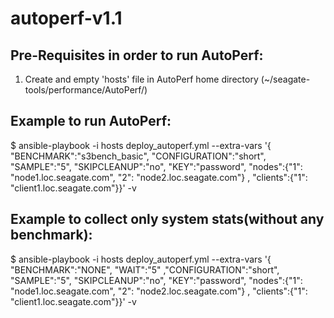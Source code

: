 # autoperf-v1.1

## Pre-Requisites in order to run AutoPerf: 
1. Create and empty 'hosts' file in AutoPerf home directory (~/seagate-tools/performance/AutoPerf/)


## Example to run AutoPerf: 
$ ansible-playbook -i hosts deploy_autoperf.yml --extra-vars '{ "BENCHMARK":"s3bench_basic", "CONFIGURATION":"short", "SAMPLE":"5", "SKIPCLEANUP":"no", "KEY":"password", "nodes":{"1": "node1.loc.seagate.com", "2": "node2.loc.seagate.com"} , "clients":{"1": "client1.loc.seagate.com"}}' -v

## Example to collect only system stats(without any benchmark): 
$  ansible-playbook -i hosts deploy_autoperf.yml --extra-vars '{ "BENCHMARK":"NONE", "WAIT":"5" ,"CONFIGURATION":"short", "SAMPLE":"5", "SKIPCLEANUP":"no", "KEY":"password", "nodes":{"1": "node1.loc.seagate.com", "2": "node2.loc.seagate.com"} , "clients":{"1": "client1.loc.seagate.com"}}' -v


